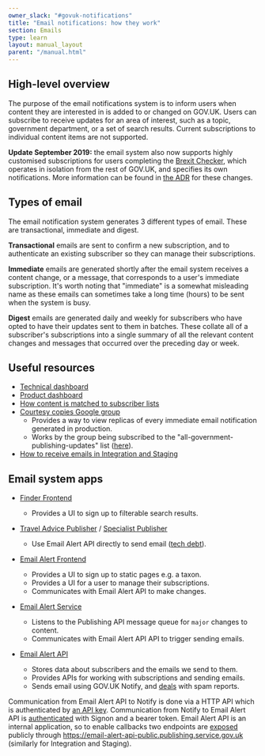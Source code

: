 ```yaml
---
owner_slack: "#govuk-notifications"
title: "Email notifications: how they work"
section: Emails
type: learn
layout: manual_layout
parent: "/manual.html"
---
```


## High-level overview

The purpose of the email notifications system is to inform users when content they are interested in is added to or changed on GOV.UK. Users can subscribe to receive updates for an area of interest, such as a topic, government department, or a set of search results. Current subscriptions to individual content items are not supported.

**Update September 2019:** the email system also now supports highly customised subscriptions for users completing the [Brexit Checker][brexit-checker], which operates in isolation from the rest of GOV.UK, and specifies its own notifications. More information can be found in [the ADR][message-adr] for these changes.

## Types of email

The email notification system generates 3 different types of email. These are transactional, immediate and digest.

**Transactional** emails are sent to confirm a new subscription, and to authenticate an existing subscriber so they can manage their subscriptions.

**Immediate** emails are generated shortly after the email system receives a content change, or a message, that corresponds to a user's immediate subscription. It's worth noting that "immediate" is a somewhat misleading name as these emails can sometimes take a long time (hours) to be sent when the system is busy.

**Digest** emails are generated daily and weekly for subscribers who have opted to have their updates sent to them in batches. These collate all of a subscriber's subscriptions into a single summary of all the relevant content changes and messages that occurred over the preceding day or week.

## Useful resources

- [Technical dashboard][email-alert-api-technical]
- [Product dashboard][email-alert-api-product]
- [How content is matched to subscriber lists][email-alert-api-matching]
- [Courtesy copies Google group][google-group]
  - Provides a way to view replicas of every immediate email notification generated in production.
  - Works by the group being subscribed to the "all-government-publishing-updates" list ([here][courtesy-subscription-page]).
- [How to receive emails in Integration and Staging][receiving-integration-staging-email]

## Email system apps

- [Finder Frontend][finder-frontend-email]
  - Provides a UI to sign up to filterable search results.

- [Travel Advice Publisher] / [Specialist Publisher]
  - Use Email Alert API directly to send email ([tech debt][travel-specialist-tech-debt]).

- [Email Alert Frontend][email-frontend-readme]
  - Provides a UI to sign up to static pages e.g. a taxon.
  - Provides a UI for a user to manage their subscriptions.
  - Communicates with Email Alert API to make changes.

- [Email Alert Service][email-service-readme]
  - Listens to the Publishing API message queue for `major` changes to content.
  - Communicates with Email Alert API API to trigger sending emails.

- [Email Alert API][email-api-readme]
  - Stores data about subscribers and the emails we send to them.
  - Provides APIs for working with subscriptions and sending emails.
  - Sends email using GOV.UK Notify, and [deals][email-spam-report] with spam reports.

Communication from Email Alert API to Notify is done via a HTTP API which is authenticated by [an API key][notify-api-key]. Communication from Notify to Email Alert API is [authenticated][email-spam-auth] with Signon and a bearer token.  Email Alert API is an internal application, so to enable callbacks two endpoints are [exposed][email-spam-public] publicly through <https://email-alert-api-public.publishing.service.gov.uk> (similarly for Integration and Staging).

[finder-frontend-email]: https://github.com/alphagov/finder-frontend/blob/main/app/controllers/email_alert_subscriptions_controller.rb
[email-frontend-readme]: https://github.com/alphagov/email-alert-frontend
[Specialist Publisher]: /repos/specialist-publisher.html
[Travel Advice Publisher]: /repos/travel-advice-publisher.html
[travel-specialist-tech-debt]: https://trello.com/c/tWIZfxfc/94-travel-advice-publisher-and-specialist-publisher-talk-directly-to-email-alert-api
[email-alert-api-technical]: https://grafana.production.govuk.digital/dashboard/file/email_alert_api_technical.json
[email-alert-api-product]: https://grafana.production.govuk.digital/dashboard/file/email_alert_api_product.json
[email-alert-api-matching]: https://github.com/alphagov/email-alert-api/blob/main/docs/matching-content-to-subscriber-lists.md
[receiving-integration-staging-email]: /manual/receiving-emails-from-email-alert-api-in-integration-and-staging.html
[google-group]: https://groups.google.com/a/digital.cabinet-office.gov.uk/forum/#!forum/govuk-email-courtesy-copies
[courtesy-subscription-page]: https://www.gov.uk/search/all/email-signup
[email-spam-report]: https://github.com/alphagov/email-alert-api/blob/main/app/controllers/spam_reports_controller.rb
[notify-api-key]: https://github.com/alphagov/email-alert-api/blob/05c99c4ed95f71dbca1d423dd3d5d438b93d6437/config/secrets.yml#L40
[email-spam-auth]: https://signon.publishing.service.gov.uk/api_users/14020/edit
[email-spam-public]: https://github.com/alphagov/govuk-aws/commit/442bd30c46f8c242a7df05a8c27a79855b5698fb#diff-069b7aaa2455edca6b507407de527eba4e4374d04b01584889519b6c5d6a4290R822
[message-adr]: https://github.com/alphagov/email-alert-api/blob/main/docs/adr/adr-004-message-concept.md
[brexit-checker]: https://github.com/alphagov/finder-frontend/tree/main/app/lib/brexit_checker
[email-service-readme]: https://github.com/alphagov/email-alert-service
[email-api-readme]: https://github.com/alphagov/email-alert-api

